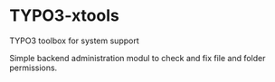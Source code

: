 # TYPO3-xtools
TYPO3 toolbox for system support

Simple backend administration modul to check and fix file and folder permissions.